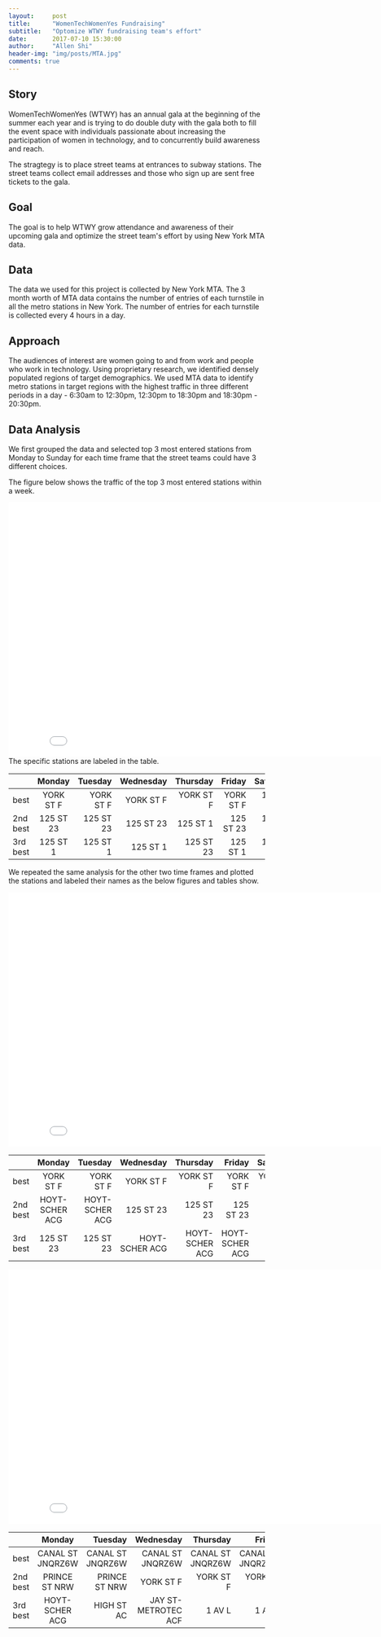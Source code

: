 ```yaml
---
layout:     post
title:      "WomenTechWomenYes Fundraising"
subtitle:   "Optomize WTWY fundraising team's effort"
date:       2017-07-10 15:30:00
author:     "Allen Shi"
header-img: "img/posts/MTA.jpg"
comments: true
---
```


## Story
WomenTechWomenYes (WTWY) has an annual gala at the beginning of the summer each year and is trying to do double duty with the gala both to fill the event space with individuals passionate about increasing the participation of women in technology, and to concurrently build awareness and reach.

The stragtegy is to place street teams at entrances to subway stations. The street teams collect email addresses and those who sign up are sent free tickets to the gala.

## Goal
The goal is to help WTWY grow attendance and awareness of their upcoming gala and optimize the street team's effort by using New York MTA data.

## Data
The data we used for this project is collected by New York MTA. The 3 month worth of MTA data contains the number of entries of each turnstile in all the metro stations in New York. The number of entries for each turnstile is collected every 4 hours in a day.

## Approach
The audiences of interest are women going to and from work and people who work in technology. Using proprietary research, we identified densely populated regions of target demographics. We used MTA data to identify metro stations in target regions with the highest traffic in three different periods in a day - 6:30am to 12:30pm, 12:30pm to 18:30pm and 18:30pm - 20:30pm. 

## Data Analysis

We first grouped the data and selected top 3 most entered stations from Monday to Sunday for each time frame that the street teams could have 3 different choices.

The figure below shows the traffic of the top 3 most entered stations within a week. 
<iframe width="850" height="500" frameborder="0" scrolling="no" src="//plot.ly/~a98051827/48.embed"></iframe>
The specific stations are labeled in the table.

|          |  Monday   |  Tuesday |   Wednesday | Thursday | Friday | Saturday | Sunday | 
|----------|:-------------:|---------:|-----------:|--------:|--------:|--------:|--------:|
|   best   |  YORK ST F |  YORK ST F |   YORK ST F |   YORK ST F | YORK ST F| 125 ST 1 | 125 ST 23 |
|  2nd best|  125 ST 23 |  125 ST 23 |   125 ST 23 |   125 ST 1  | 125 ST 23| 125 ST 23 | 125 ST ABCD |
|  3rd best|  125 ST 1  |  125 ST 1  |   125 ST 1  |   125 ST 23 | 125 ST 1| 125 ST ABCD | 125 ST 1 |

We repeated the same analysis for the other two time frames and plotted the stations and labeled their names as the below figures and tables show.
<iframe width="850" height="500" frameborder="0" scrolling="no" src="//plot.ly/~a98051827/52.embed"></iframe>

|          |  Monday   |  Tuesday |   Wednesday | Thursday | Friday | Saturday | Sunday | 
|----------|:-------------:|---------:|-----------:|--------:|--------:|--------:|--------:|
|   best   |  YORK ST F |  YORK ST F |   YORK ST F |   YORK ST F | YORK ST F| YORK ST F | YORK ST F |
|  2nd best| HOYT-SCHER ACG | HOYT-SCHER ACG |   125 ST 23 | 125 ST 23 | 125 ST 23| 125 ST 23 | CLARK ST 23 |
|  3rd best|  125 ST 23  |  125 ST 23 | HOYT-SCHER ACG | HOYT-SCHER ACG | HOYT-SCHER ACG | CLARK ST 23 | 125 ST 23 |


<iframe width="850" height="500" frameborder="0" scrolling="no" src="//plot.ly/~a98051827/54.embed"></iframe>

|          |  Monday   |  Tuesday |   Wednesday | Thursday | Friday | Saturday | Sunday | 
|----------|:-------------:|---------:|-----------:|--------:|--------:|--------:|--------:|
|   best   | CANAL ST JNQRZ6W | CANAL ST JNQRZ6W | CANAL ST JNQRZ6W | CANAL ST JNQRZ6W |CANAL ST JNQRZ6W | CANAL ST JNQRZ6W | YORK ST F |
|  2nd best| PRINCE ST NRW | PRINCE ST NRW | YORK ST F | YORK ST F | YORK ST F | YORK ST F | CANAL ST JNQRZ6W |
|  3rd best| HOYT-SCHER ACG | HIGH ST AC | JAY ST-METROTEC ACF | 1 AV L | 1 AV L | JAY ST-METROTEC ACF | JAY ST-METROTEC ACF |




